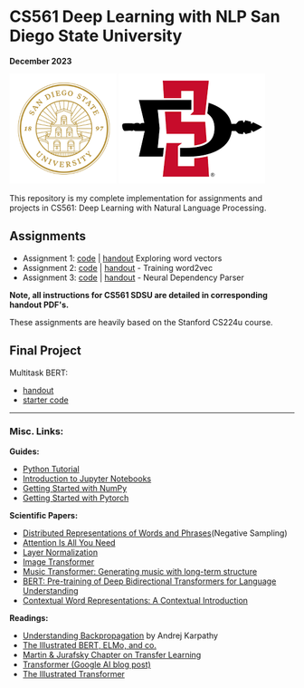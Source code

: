 # CS561 Deep Learning with NLP San Diego State University
**December 2023**

![](https://github.com/codaeddie/SDSU-CS561-NLP/blob/main/assignments/a1/imgs/SDSUu.png)
![](https://github.com/codaeddie/SDSU-CS561-NLP/blob/main/assignments/a1/imgs/SDSUflag.png)

This repository is my complete implementation for assignments and projects in CS561: Deep Learning with Natural Language Processing.

## Assignments
-   Assignment 1: [code](https://github.com/codaeddie/SDSU-CS561-NLP/tree/main/assignments/a1) | [handout](https://github.com/codaeddie/SDSU-CS561-NLP/blob/main/assignments/handouts/A1.pdf) Exploring word vectors
-   Assignment 2: [code](https://github.com/codaeddie/SDSU-CS561-NLP/tree/main/assignments/a2) | [handout](https://github.com/codaeddie/SDSU-CS561-NLP/blob/main/assignments/handouts/A2.pdf) - Training word2vec
-   Assignment 3: [code](https://github.com/codaeddie/SDSU-CS561-NLP/tree/main/assignments/a3) | [handout](https://github.com/codaeddie/SDSU-CS561-NLP/blob/main/assignments/handouts/A3.pdff) - Neural Dependency Parser

**Note, all instructions for CS561 SDSU are detailed in corresponding handout PDF's.**

These assignments are heavily based on the Stanford CS224u course. 

## Final Project

Multitask BERT: 

-   [handout](https://web.stanford.edu/class/cs224n/project/default-final-project-bert-handout.pdf) 
-   [starter code](https://github.com/gpoesia/minbert-default-final-project?tab=readme-ov-file)

---

### Misc. Links:

**Guides:**

-   [Python Tutorial](https://colab.research.google.com/drive/1eO8eLGXxSo9fYMXw-dUEWPwkolIzDpxf?usp=sharing)
-   [Introduction to Jupyter Notebooks](https://github.com/cgpotts/cs224u/blob/main/tutorial_jupyter_notebooks.ipynb)
-   [Getting Started with NumPy](https://github.com/cgpotts/cs224u/blob/main/tutorial_numpy.ipynb)
-   [Getting Started with Pytorch](https://github.com/cgpotts/cs224u/blob/main/tutorial_pytorch.ipynb)

**Scientific Papers:**

-   [Distributed Representations of Words and Phrases](https://proceedings.neurips.cc/paper_files/paper/2013/file/9aa42b31882ec039965f3c4923ce901b-Paper.pdf)(Negative Sampling)
-   [Attention Is All You Need](https://arxiv.org/pdf/1706.03762.pdf)
-   [Layer Normalization](https://arxiv.org/pdf/1607.06450.pdf)
-   [Image Transformer](https://arxiv.org/pdf/1802.05751.pdf)
-   [Music Transformer: Generating music with long-term structure](https://arxiv.org/pdf/1809.04281.pdf)
-   [BERT: Pre-training of Deep Bidirectional Transformers for Language Understanding](https://arxiv.org/pdf/1810.04805.pdf)
-   [Contextual Word Representations: A Contextual Introduction](https://arxiv.org/pdf/1902.06006.pdf)

**Readings:**

-   [Understanding Backpropagation](https://karpathy.medium.com/yes-you-should-understand-backprop-e2f06eab496b) by Andrej Karpathy
-   [The Illustrated BERT, ELMo, and co.](http://jalammar.github.io/illustrated-bert/)
-   [Martin & Jurafsky Chapter on Transfer Learning](https://web.stanford.edu/~jurafsky/slp3/11.pdf)
-   [Transformer (Google AI blog post)](https://ai.googleblog.com/2017/08/transformer-novel-neural-network.html)
-   [The Illustrated Transformer](https://jalammar.github.io/illustrated-transformer/)
